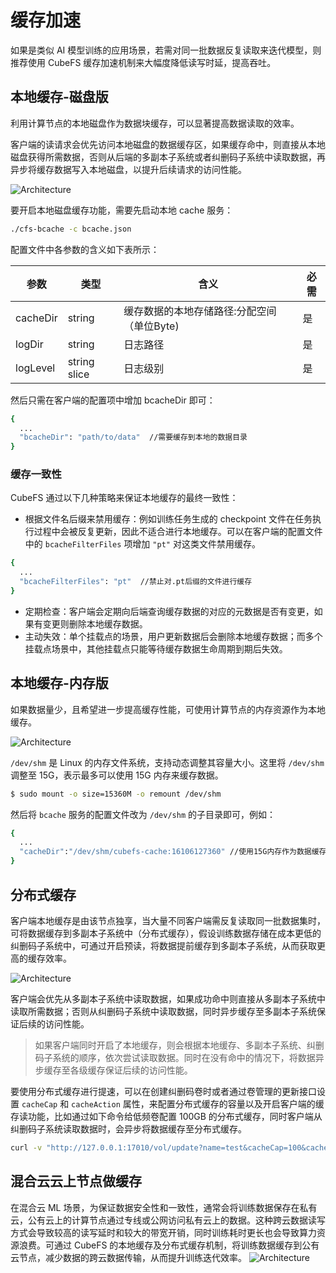 # 缓存加速
如果是类似 AI 模型训练的应用场景，若需对同一批数据反复读取来迭代模型，则推荐使用 CubeFS 缓存加速机制来大幅度降低读写时延，提高吞吐。

## 本地缓存-磁盘版
利用计算节点的本地磁盘作为数据块缓存，可以显著提高数据读取的效率。

客户端的读请求会优先访问本地磁盘的数据缓存区，如果缓存命中，则直接从本地磁盘获得所需数据，否则从后端的多副本子系统或者纠删码子系统中读取数据，再异步将缓存数据写入本地磁盘，以提升后续请求的访问性能。

![Architecture](./pic/cfs-bache-localdisk.png)

要开启本地磁盘缓存功能，需要先启动本地 cache 服务：

``` bash
./cfs-bcache -c bcache.json
```

配置文件中各参数的含义如下表所示：

| 参数           | 类型           | 含义                                   | 必需  |
|--------------|--------------|--------------------------------------|-----|
| cacheDir         | string       | 缓存数据的本地存储路径:分配空间（单位Byte)| 是   |
| logDir       | string       | 日志路径| 是   |
| logLevel      | string slice | 日志级别| 是   |

然后只需在客户端的配置项中增加 bcacheDir 即可：
``` bash
{
  ...
  "bcacheDir": "path/to/data"  //需要缓存到本地的数据目录
}
```

### 缓存一致性

CubeFS 通过以下几种策略来保证本地缓存的最终一致性：

+ 根据文件名后缀来禁用缓存：例如训练任务生成的 checkpoint 文件在任务执行过程中会被反复更新，因此不适合进行本地缓存。可以在客户端的配置文件中的 `bcacheFilterFiles` 项增加 `"pt"` 对这类文件禁用缓存。
``` bash
{
  ...
  "bcacheFilterFiles": "pt"  //禁止对.pt后缀的文件进行缓存
}
```
+ 定期检查：客户端会定期向后端查询缓存数据的对应的元数据是否有变更，如果有变更则删除本地缓存数据。
+ 主动失效：单个挂载点的场景，用户更新数据后会删除本地缓存数据；而多个挂载点场景中，其他挂载点只能等待缓存数据生命周期到期后失效。

## 本地缓存-内存版
如果数据量少，且希望进一步提高缓存性能，可使用计算节点的内存资源作为本地缓存。

![Architecture](./pic/cfs-bache-localmemory.png)

`/dev/shm` 是 Linux 的内存文件系统，支持动态调整其容量大小。这里将 `/dev/shm` 调整至 15G，表示最多可以使用 15G 内存来缓存数据。
``` bash
$ sudo mount -o size=15360M -o remount /dev/shm
```
然后将 `bcache` 服务的配置文件改为 `/dev/shm` 的子目录即可，例如：
``` bash
{
  ...
  "cacheDir":"/dev/shm/cubefs-cache:16106127360" //使用15G内存作为数据缓存
}
```

## 分布式缓存
客户端本地缓存是由该节点独享，当大量不同客户端需反复读取同一批数据集时，可将数据缓存到多副本子系统中（分布式缓存），假设训练数据存储在成本更低的纠删码子系统中，可通过开启预读，将数据提前缓存到多副本子系统，从而获取更高的缓存效率。

![Architecture](./pic/cfs-bache-distribute.png)

客户端会优先从多副本子系统中读取数据，如果成功命中则直接从多副本子系统中读取所需数据；否则从纠删码子系统中读取数据，同时异步缓存至多副本子系统保证后续的访问性能。
> 如果客户端同时开启了本地缓存，则会根据本地缓存、多副本子系统、纠删码子系统的顺序，依次尝试读取数据。同时在没有命中的情况下，将数据异步缓存至各级缓存保证后续的访问性能。

要使用分布式缓存进行提速，可以在创建纠删码卷时或者通过卷管理的更新接口设置 `cacheCap` 和 `cacheAction` 属性，来配置分布式缓存的容量以及开启客户端的缓存读功能，比如通过如下命令给低频卷配置 100GB 的分布式缓存，同时客户端从纠删码子系统读取数据时，会异步将数据缓存至分布式缓存。
``` bash
curl -v "http://127.0.0.1:17010/vol/update?name=test&cacheCap=100&cacheAction=1&authKey=md5(owner)"
```

## 混合云云上节点做缓存

在混合云 ML 场景，为保证数据安全性和一致性，通常会将训练数据保存在私有云，公有云上的计算节点通过专线或公网访问私有云上的数据。这种跨云数据读写方式会导致较高的读写延时和较大的带宽开销，同时训练耗时更长也会导致算力资源浪费。可通过 CubeFS 的本地缓存及分布式缓存机制，将训练数据缓存到公有云节点，减少数据的跨云数据传输，从而提升训练迭代效率。
![Architecture](./pic/cfs-bache-hybridcloud.png)